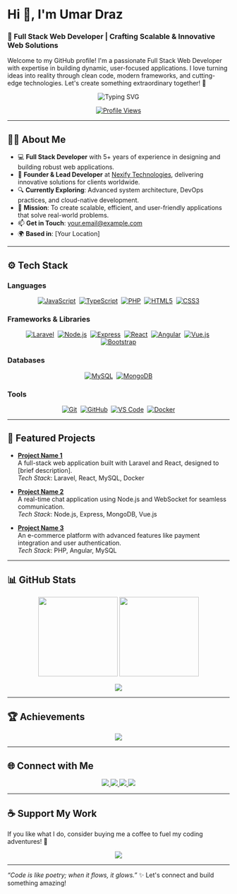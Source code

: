 # Hi 👋, I'm Umar Draz

### 🚀 Full Stack Web Developer | Crafting Scalable & Innovative Web Solutions

Welcome to my GitHub profile! I'm a passionate Full Stack Web Developer with expertise in building dynamic, user-focused applications. I love turning ideas into reality through clean code, modern frameworks, and cutting-edge technologies. Let's create something extraordinary together! 🌟

<p align="center">
  <img src="https://readme-typing-svg.herokuapp.com?font=JetBrains+Mono&size=24&pause=1000&color=1E90FF&center=true&vCenter=true&width=500&lines=Full+Stack+Web+Developer;PHP+%7C+Node.js+%7C+React+%7C+Angular;Open+Source+Contributor;Building+the+Future+of+Web!🚀" alt="Typing SVG" />
</p>

<p align="center">
  <a href="https://github.com/bhaiumar759">
    <img src="https://komarev.com/ghpvc/?username=bhaiumar759&label=Profile%20Views&color=1E90FF&style=for-the-badge" alt="Profile Views" />
  </a>
</p>

---

## 🧑‍💻 About Me

- 💻 **Full Stack Developer** with 5+ years of experience in designing and building robust web applications.
- 🌟 **Founder & Lead Developer** at [Nexify Technologies](https://nexifytechnologies.com), delivering innovative solutions for clients worldwide.
- 🔍 **Currently Exploring**: Advanced system architecture, DevOps practices, and cloud-native development.
- 🎯 **Mission**: To create scalable, efficient, and user-friendly applications that solve real-world problems.
- 📫 **Get in Touch**: [your.email@example.com](mailto:your.email@example.com)
- 🌍 **Based in**: [Your Location]

---

## ⚙️ Tech Stack

### Languages
<p align="center">
  <a href="https://developer.mozilla.org/en-US/docs/Web/JavaScript"><img src="https://img.shields.io/badge/JavaScript-F7DF1E?style=flat-square&logo=javascript&logoColor=black" alt="JavaScript" /></a>&nbsp;
  <a href="https://www.typescriptlang.org/"><img src="https://img.shields.io/badge/TypeScript-3178C6?style=flat-square&logo=typescript&logoColor=white" alt="TypeScript" /></a>&nbsp;
  <a href="https://www.php.net/"><img src="https://img.shields.io/badge/PHP-777BB4?style=flat-square&logo=php&logoColor=white" alt="PHP" /></a>&nbsp;
  <a href="https://developer.mozilla.org/en-US/docs/Web/HTML"><img src="https://img.shields.io/badge/HTML5-E34F26?style=flat-square&logo=html5&logoColor=white" alt="HTML5" /></a>&nbsp;
  <a href="https://developer.mozilla.org/en-US/docs/Web/CSS"><img src="https://img.shields.io/badge/CSS3-1572B6?style=flat-square&logo=css3&logoColor=white" alt="CSS3" /></a>
</p>

### Frameworks & Libraries
<p align="center">
  <a href="https://laravel.com/"><img src="https://img.shields.io/badge/Laravel-FF2D20?style=flat-square&logo=laravel&logoColor=white" alt="Laravel" /></a>&nbsp;
  <a href="https://nodejs.org/"><img src="https://img.shields.io/badge/Node.js-339933?style=flat-square&logo=node.js&logoColor=white" alt="Node.js" /></a>&nbsp;
  <a href="https://expressjs.com/"><img src="https://img.shields.io/badge/Express-000000?style=flat-square&logo=express&logoColor=white" alt="Express" /></a>&nbsp;
  <a href="https://reactjs.org/"><img src="https://img.shields.io/badge/React-61DAFB?style=flat-square&logo=react&logoColor=black" alt="React" /></a>&nbsp;
  <a href="https://angular.io/"><img src="https://img.shields.io/badge/Angular-DD0031?style=flat-square&logo=angular&logoColor=white" alt="Angular" /></a>&nbsp;
  <a href="https://vuejs.org/"><img src="https://img.shields.io/badge/Vue.js-4FC08D?style=flat-square&logo=vue.js&logoColor=white" alt="Vue.js" /></a>&nbsp;
  <a href="https://getbootstrap.com/"><img src="https://img.shields.io/badge/Bootstrap-7952B3?style=flat-square&logo=bootstrap&logoColor=white" alt="Bootstrap" /></a>
</p>

### Databases
<p align="center">
  <a href="https://www.mysql.com/"><img src="https://img.shields.io/badge/MySQL-4479A1?style=flat-square&logo=mysql&logoColor=white" alt="MySQL" /></a>&nbsp;
  <a href="https://www.mongodb.com/"><img src="https://img.shields.io/badge/MongoDB-47A248?style=flat-square&logo=mongodb&logoColor=white" alt="MongoDB" /></a>
</p>

### Tools
<p align="center">
  <a href="https://git-scm.com/"><img src="https://img.shields.io/badge/Git-F05032?style=flat-square&logo=git&logoColor=white" alt="Git" /></a>&nbsp;
  <a href="https://github.com/"><img src="https://img.shields.io/badge/GitHub-181717?style=flat-square&logo=github&logoColor=white" alt="GitHub" /></a>&nbsp;
  <a href="https://code.visualstudio.com/"><img src="https://img.shields.io/badge/VS%20Code-007ACC?style=flat-square&logo=visual-studio-code&logoColor=white" alt="VS Code" /></a>&nbsp;
  <a href="https://www.docker.com/"><img src="https://img.shields.io/badge/Docker-2496ED?style=flat-square&logo=docker&logoColor=white" alt="Docker" /></a>
</p>

---

## 🌟 Featured Projects

- **[Project Name 1](https://github.com/bhaiumar759/project1)**  
  A full-stack web application built with Laravel and React, designed to [brief description].  
  *Tech Stack*: Laravel, React, MySQL, Docker

- **[Project Name 2](https://github.com/bhaiumar759/project2)**  
  A real-time chat application using Node.js and WebSocket for seamless communication.  
  *Tech Stack*: Node.js, Express, MongoDB, Vue.js

- **[Project Name 3](https://github.com/bhaiumar759/project3)**  
  An e-commerce platform with advanced features like payment integration and user authentication.  
  *Tech Stack*: PHP, Angular, MySQL

---

## 📊 GitHub Stats

<p align="center">
  <img src="https://github-readme-stats.vercel.app/api?username=bhaiumar759&show_icons=true&theme=dracula&count_private=true&hide_title=true" height="180" />
  <img src="https://github-readme-streak-stats.herokuapp.com/?user=bhaiumar759&theme=dracula" height="180" />
</p>

<p align="center">
  <img src="https://github-readme-stats.vercel.app/api/top-langs/?username=bhaiumar759&layout=compact&theme=dracula&langs_count=10" />
</p>

---

## 🏆 Achievements

<p align="center">
  <img src="https://github-profile-trophy.vercel.app/?username=bhaiumar759&theme=dracula&column=7&margin-w=15&margin-h=15" />
</p>

---

## 🌐 Connect with Me

<p align="center">
  <a href="mailto:your.email@example.com">
    <img src="https://img.shields.io/badge/Gmail-D14836?style=for-the-badge&logo=gmail&logoColor=white" />
  </a>
  <a href="https://linkedin.com/in/yourlinkedin">
    <img src="https://img.shields.io/badge/LinkedIn-0077B5?style=for-the-badge&logo=linkedin&logoColor=white" />
  </a>
  <a href="https://x.com/yourusername">
    <img src="https://img.shields.io/badge/X-000000?style=for-the-badge&logo=x&logoColor=white" />
  </a>
  <a href="https://nexifytechnologies.com">
    <img src="https://img.shields.io/badge/Website-000000?style=for-the-badge&logo=google-chrome&logoColor=white" />
  </a>
</p>

---

## ☕ Support My Work

If you like what I do, consider buying me a coffee to fuel my coding adventures! 🚀

<p align="center">
  <a href="https://www.buymeacoffee.com/yourusername" target="_blank">
    <img src="https://img.shields.io/badge/Buy%20Me%20a%20Coffee-%23FFDD00?style=for-the-badge&logo=buy-me-a-coffee&logoColor=black" />
  </a>
</p>

---

*“Code is like poetry; when it flows, it glows.”* ✨ Let's connect and build something amazing!
